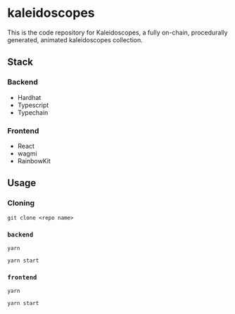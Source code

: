 # kaleidoscopes
 
This is the code repository for Kaleidoscopes, a fully on-chain, procedurally generated, animated kaleidoscopes collection.

## Stack

### Backend

- Hardhat
- Typescript
- Typechain

### Frontend

- React
- wagmi
- RainbowKit

## Usage

### Cloning

```
git clone <repo name>
```

### `backend`

```
yarn
```

```
yarn start
```

### `frontend`

```
yarn
```

```
yarn start
```
